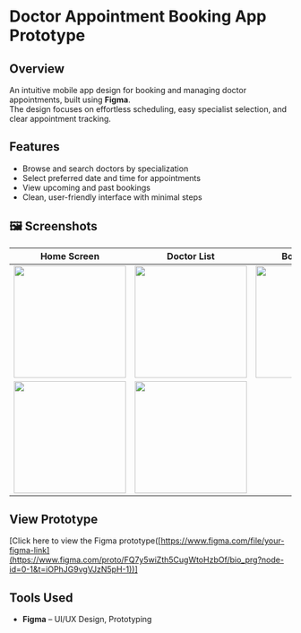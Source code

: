 # Doctor Appointment Booking App Prototype

##  Overview
An intuitive mobile app design for booking and managing doctor appointments, built using **Figma**.  
The design focuses on effortless scheduling, easy specialist selection, and clear appointment tracking.


##  Features
- Browse and search doctors by specialization
- Select preferred date and time for appointments
- View upcoming and past bookings
- Clean, user-friendly interface with minimal steps

## 🖼 Screenshots
| Home Screen | Doctor List | Booking Page |
|-------------|-------------|--------------|
| <img src="https://github.com/user-attachments/assets/894f3676-76bf-4600-85f7-3469c8d3e9b6" width="200" /> | <img src="https://github.com/user-attachments/assets/616f98c5-53dd-45ff-9ecd-410d1c32b56f" width="200" /> | <img src="https://github.com/user-attachments/assets/62e229fb-a730-47fd-a5ea-5c7b884a4b40" width="200" /> |
| <img src="https://github.com/user-attachments/assets/58ca68dd-e56f-4038-98d5-6e1d88fd80c4" width="200" /> | <img src="https://github.com/user-attachments/assets/f1cb1420-473d-42c1-bea5-034b6eadb82c" width="200" /> |


##  View Prototype
[Click here to view the Figma prototype([https://www.figma.com/file/your-figma-link](https://www.figma.com/proto/FQ7y5wiZth5CugWtoHzbOf/bio_prg?node-id=0-1&t=iOPhJG9vgVJzN5pH-1))]


##  Tools Used
- **Figma** – UI/UX Design, Prototyping


